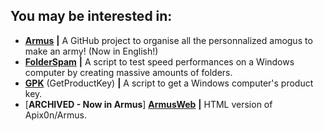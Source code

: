 ## You may be interested in: 
* [__Armus__](https://github.com/Apix0n/Armus) __|__ A GitHub project to organise all the personnalized amogus to make an army! (Now in English!)
* [__FolderSpam__](https://github.com/Apix0n/FolderSpam) __|__ A script to test speed performances on a Windows computer by creating massive amounts of folders.
* [__GPK__](https://github.com/Apix0n/GPK) (GetProductKey) __|__ A script to get a Windows computer's product key.
* [__ARCHIVED - Now in Armus__] [__ArmusWeb__](https://github.com/Apix0n/ArmusWeb) __|__ HTML version of Apix0n/Armus. 

